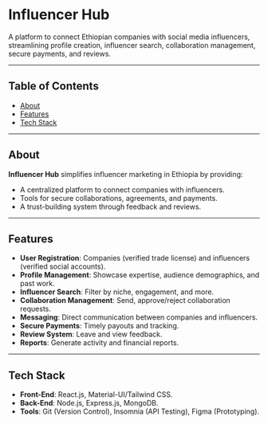 # Influencer Hub

A platform to connect Ethiopian companies with social media influencers, streamlining profile creation, influencer search, collaboration management, secure payments, and reviews.

---

## Table of Contents
- [About](#about)
- [Features](#features)
- [Tech Stack](#tech-stack)

---

## About

**Influencer Hub** simplifies influencer marketing in Ethiopia by providing:
- A centralized platform to connect companies with influencers.
- Tools for secure collaborations, agreements, and payments.
- A trust-building system through feedback and reviews.

---

## Features

- **User Registration**: Companies (verified trade license) and influencers (verified social accounts).
- **Profile Management**: Showcase expertise, audience demographics, and past work.
- **Influencer Search**: Filter by niche, engagement, and more.
- **Collaboration Management**: Send, approve/reject collaboration requests.
- **Messaging**: Direct communication between companies and influencers.
- **Secure Payments**: Timely payouts and tracking.
- **Review System**: Leave and view feedback.
- **Reports**: Generate activity and financial reports.

---

## Tech Stack

- **Front-End**: React.js, Material-UI/Tailwind CSS.
- **Back-End**: Node.js, Express.js, MongoDB.
- **Tools**: Git (Version Control), Insomnia (API Testing), Figma (Prototyping).
